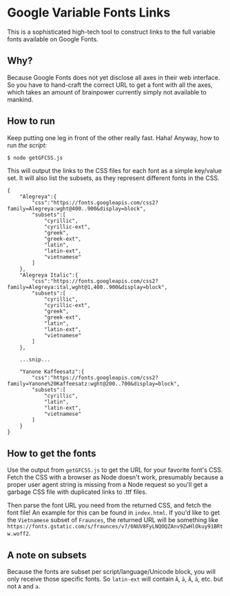 # Google Variable Fonts Links

This is a sophisticated high-tech tool to construct links to the full variable fonts available on Google Fonts.

## Why?

Because Google Fonts does not yet disclose all axes in their web interface. So you have to hand-craft the correct URL to get a font with all the axes, which takes an amount of brainpower currently simply not available to mankind.

## How to run

Keep putting one leg in front of the other really fast. Haha! Anyway, how to run _the script:_

```bash
$ node getGFCSS.js
```

This will output the links to the CSS files for each font as a simple key/value set. It will also list the subsets, as they represent different fonts in the CSS.

```
{
    "Alegreya":{
        "css":"https://fonts.googleapis.com/css2?family=Alegreya:wght@400..900&display=block",
        "subsets":[
            "cyrillic",
            "cyrillic-ext",
            "greek",
            "greek-ext",
            "latin",
            "latin-ext",
            "vietnamese"
        ]
    },
    "Alegreya Italic":{
        "css":"https://fonts.googleapis.com/css2?family=Alegreya:ital,wght@1,400..900&display=block",
        "subsets":[
            "cyrillic",
            "cyrillic-ext",
            "greek",
            "greek-ext",
            "latin",
            "latin-ext",
            "vietnamese"
        ]
    },

    ...snip...

    "Yanone Kaffeesatz":{
        "css":"https://fonts.googleapis.com/css2?family=Yanone%20Kaffeesatz:wght@200..700&display=block",
        "subsets":[
            "cyrillic",
            "latin",
            "latin-ext",
            "vietnamese"
        ]
    }
}
```

## How to get the fonts

Use the output from `getGFCSS.js` to get the URL for your favorite font's CSS. Fetch the CSS with a browser as Node doesn't work, presumably because a proper user agent string is missing from a Node request so you'll get a garbage CSS file with duplicated links to .ttf files.

Then parse the font URL you need from the returned CSS, and fetch the font file! An example for this can be found in `index.html`. If you'd like to get the `Vietnamese` subset of `Fraunces`, the returned URL will be something like `https://fonts.gstatic.com/s/fraunces/v7/6NUV8FyLNQOQZAnv9ZwHlOkuy91BRtw.woff2`.

## A note on subsets

Because the fonts are subset per script/language/Unicode block, you will only receive those specific fonts. So `latin-ext` will contain `Ā`, `ā`, `Ă`, `ă`, etc. but not `A` and `a`.
